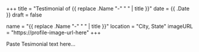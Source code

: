 +++
title = "Testimonial of {{ replace .Name "-" " " | title }}"
date = {{ .Date }}
draft = false

name = "{{ replace .Name "-" " " | title }}"
location = "City, State"
imageURL = "https://profile-image-url-here"
+++

Paste Tesimonial text here...
